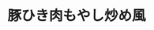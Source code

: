 ---
id: 095
title: 豚ひき肉もやし炒め風
date_cooked: 
image: /images/cooklog/095-buta-hikiniku-moyashi-itamefuu.jpg
tags: [肉, 豚ひき肉]
cook_logs:
  - date: 
    rating:
    notes: >
      
    image: /images/cooklog/095-buta-hikiniku-moyashi-itamefuu.jpg
---